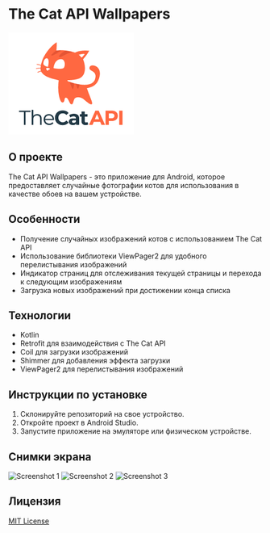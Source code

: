 # The Cat API Wallpapers

![App Screenshots](thecatapiogo.png)

## О проекте
The Cat API Wallpapers - это приложение для Android, которое предоставляет случайные фотографии котов для использования в качестве обоев на вашем устройстве.

## Особенности
- Получение случайных изображений котов с использованием The Cat API
- Использование библиотеки ViewPager2 для удобного перелистывания изображений
- Индикатор страниц для отслеживания текущей страницы и перехода к следующим изображениям
- Загрузка новых изображений при достижении конца списка

## Технологии
- Kotlin
- Retrofit для взаимодействия с The Cat API
- Coil для загрузки изображений
- Shimmer для добавления эффекта загрузки
- ViewPager2 для перелистывания изображений

## Инструкции по установке
1. Склонируйте репозиторий на свое устройство.
2. Откройте проект в Android Studio.
3. Запустите приложение на эмуляторе или физическом устройстве.

## Снимки экрана
![Screenshot 1](screenshot_1.png)
![Screenshot 2](screenshot_2.png)
![Screenshot 3](screenshot_3.png)

## Лицензия
[MIT License](LICENSE)
